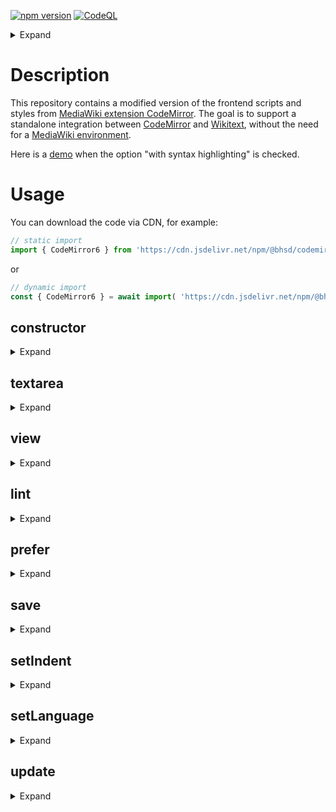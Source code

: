 [![npm version](https://badge.fury.io/js/@bhsd%2Fcodemirror-mediawiki.svg)](https://www.npmjs.com/package/@bhsd/codemirror-mediawiki)
[![CodeQL](https://github.com/bhsd-harry/codemirror-mediawiki/actions/workflows/codeql.yml/badge.svg)](https://github.com/bhsd-harry/codemirror-mediawiki/actions/workflows/codeql.yml)

<details>
	<summary>Expand</summary>

- [Description](#description)
- [Usage](#usage)
	- [constructor](#constructor)
	- [textarea](#textarea)
	- [view](#view)
	- [lint](#lint)
	- [prefer](#prefer)
	- [save](#save)
	- [setIndent](#setindent)
	- [setLanguage](#setlanguage)
	- [update](#update)

</details>

# Description

This repository contains a modified version of the frontend scripts and styles from [MediaWiki extension CodeMirror](https://www.mediawiki.org/wiki/Extension:CodeMirror). The goal is to support a standalone integration between [CodeMirror](https://codemimrror.net) and [Wikitext](https://www.mediawiki.org/wiki/Wikitext), without the need for a [MediaWiki environment](https://doc.wikimedia.org/mediawiki-core/master/js/).

Here is a [demo](https://bhsd-harry.github.io/wikiparser-node/index.html#linter) when the option "with syntax highlighting" is checked.

# Usage

You can download the code via CDN, for example:

```js
// static import
import { CodeMirror6 } from 'https://cdn.jsdelivr.net/npm/@bhsd/codemirror-mediawiki@2.0.8/dist/main.min.js';
```

or

```js
// dynamic import
const { CodeMirror6 } = await import( 'https://cdn.jsdelivr.net/npm/@bhsd/codemirror-mediawiki@2.0.8/dist/main.min.js' );
```

## constructor

<details>
	<summary>Expand</summary>

**param**: `HTMLTextAreaElement` the textarea element to be replaced by CodeMirror  
**param**: `string` the language mode to be used, default as plain text  
**param**: `unknown` the optional language configuration  

```js
const cm = new CodeMirror6( textarea, 'css' );
```

</details>

## textarea

<details>
	<summary>Expand</summary>

**type**: `HTMLTextAreaElement`  
The textarea element replaced by CodeMirror.

</details>

## view

<details>
	<summary>Expand</summary>

**type**: [`EditorView`](https://codemirror.net/6/docs/ref/#view.EditorView)  
The CodeMirror EditorView instance.

</details>

## lint

<details>
	<summary>Expand</summary>

**param**: `(str: string) => Diagnostic[] | Promise<Diagnostic[]>` the linting function  
Set the linting function.

```js
cm.lint( ( str ) => [
	/**
	 * @type {Diagnostic}
	 * @see https://codemirror.net/docs/ref/#lint.Diagnostic
	 */
	{
		from: 0,
		to: str.length,
		message: 'error message',
		severity: 'error',
	},
] );
```

</details>

## prefer

<details>
	<summary>Expand</summary>

**param**: `string` the preferred [CodeMirror extensions](https://codemirror.net/docs/extensions/)  
Set the preferred CodeMirror extensions.

```js
cm.prefer( [
	'bracketMatching',
	'closeBrackets',
	'highlightActiveLine',
	'highlightSpecialChars',
	'highlightTrailingWhitespace',
] );
```

</details>

## save

<details>
	<summary>Expand</summary>

Save the content of CodeMirror to the textarea.

```js
cm.update();
```

</details>

## setIndent

<details>
	<summary>Expand</summary>

**param**: `string` the indentation string, default as tab  
Set the indentation string.

```js
cm.setIndent( ' '.repeat( 2 ) );
```

</details>

## setLanguage

<details>
	<summary>Expand</summary>

**param**: `string` the language mode to be used, default as plain text  
**param**: `unknown` the optional language configuration  
Set the language mode.

```js
cm.setLanguage( 'css' );
```

</details>

## update

<details>
	<summary>Expand</summary>

Refresh linting immediately.

```js
cm.update();
```

</details>

